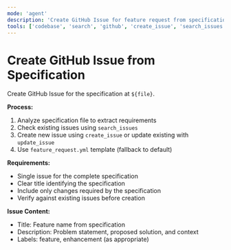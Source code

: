 ```yaml
---
mode: 'agent'
description: 'Create GitHub Issue for feature request from specification file using feature_request.yml template.'
tools: ['codebase', 'search', 'github', 'create_issue', 'search_issues', 'update_issue']
---
```

# Create GitHub Issue from Specification

Create GitHub Issue for the specification at `${file}`.

**Process:**

1. Analyze specification file to extract requirements
2. Check existing issues using `search_issues` 
3. Create new issue using `create_issue` or update existing with `update_issue`
4. Use `feature_request.yml` template (fallback to default)

**Requirements:**

- Single issue for the complete specification
- Clear title identifying the specification
- Include only changes required by the specification
- Verify against existing issues before creation

**Issue Content:**

- Title: Feature name from specification
- Description: Problem statement, proposed solution, and context
- Labels: feature, enhancement (as appropriate)
